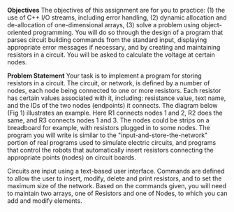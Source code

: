 **Objectives**
The objectives of this assignment are for you to practice: (1) the use of C++ I/O streams, including error handling, (2) dynamic allocation and de-allocation of one-dimensional arrays, (3) solve a problem using object-oriented programming. You will do so through the design of a program that parses circuit building commands from the standard input, displaying appropriate error messages if necessary, and by creating and maintaining resistors in a circuit. You will be asked to calculate the voltage at certain nodes. 

**Problem Statement**
Your task is to implement a program for storing resistors in a circuit. The circuit, or network, is defined by a number of nodes, each node being connected to one or more resistors. Each resistor has certain values associated with it, including: resistance value, text name, and the IDs of the two nodes (endpoints) it connects. The diagram below (Fig 1) illustrates an example. Here R1 connects nodes 1 and 2, R2 does the same, and R3 connects nodes 1 and 3. The nodes could be strips on a breadboard for example, with resistors plugged in to some nodes.
The program you will write is similar to the "input-and-store-the-network" portion of real programs used to simulate electric circuits, and programs that control the robots that automatically insert resistors connecting the appropriate points (nodes) on circuit boards.

Circuits are input using a text-based user interface. Commands are defined to allow the user to insert, modify, delete and print resistors, and to set the maximum size of the network. Based on the commands given, you will need to maintain two arrays, one of Resistors and one of Nodes, to which you can add and modify elements.

